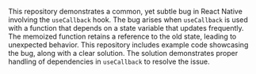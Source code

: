 This repository demonstrates a common, yet subtle bug in React Native involving the `useCallback` hook. The bug arises when `useCallback` is used with a function that depends on a state variable that updates frequently.  The memoized function retains a reference to the old state, leading to unexpected behavior. This repository includes example code showcasing the bug, along with a clear solution.  The solution demonstrates proper handling of dependencies in `useCallback` to resolve the issue.